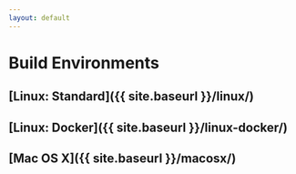```yaml
---
layout: default
---
```


# Build Environments

## [Linux: Standard]({{ site.baseurl }}/linux/)

## [Linux: Docker]({{ site.baseurl }}/linux-docker/)

## [Mac OS X]({{ site.baseurl }}/macosx/)
